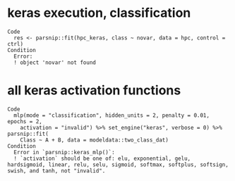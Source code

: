 # keras execution, classification

    Code
      res <- parsnip::fit(hpc_keras, class ~ novar, data = hpc, control = ctrl)
    Condition
      Error:
      ! object 'novar' not found

# all keras activation functions

    Code
      mlp(mode = "classification", hidden_units = 2, penalty = 0.01, epochs = 2,
        activation = "invalid") %>% set_engine("keras", verbose = 0) %>% parsnip::fit(
        Class ~ A + B, data = modeldata::two_class_dat)
    Condition
      Error in `parsnip::keras_mlp()`:
      ! `activation` should be one of: elu, exponential, gelu, hardsigmoid, linear, relu, selu, sigmoid, softmax, softplus, softsign, swish, and tanh, not "invalid".

